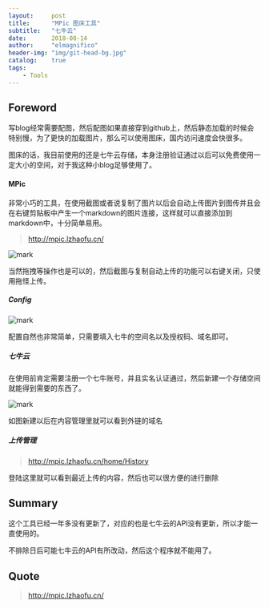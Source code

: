 ```yaml
---
layout:     post
title:      "MPic 图床工具"
subtitle:   "七牛云"
date:       2018-08-14
author:     "elmagnifico"
header-img: "img/git-head-bg.jpg"
catalog:    true
tags:
    - Tools
---
```


## Foreword

写blog经常需要配图，然后配图如果直接穿到github上，然后静态加载的时候会特别慢，为了更快的加载图片，那么可以使用图床，国内访问速度会快很多。

图床的话，我目前使用的还是七牛云存储，本身注册验证通过以后可以免费使用一定大小的空间，对于我这种小blog足够使用了。

#### MPic

非常小巧的工具，在使用截图或者说复制了图片以后会自动上传图片到图传并且会在右键剪贴板中产生一个markdown的图片连接，这样就可以直接添加到markdown中，十分简单易用。

> http://mpic.lzhaofu.cn/

![mark](http://p09tzvz74.bkt.clouddn.com/blog/180814/DC92jFCH1g.png?imageslim)

当然拖拽等操作也是可以的，然后截图与复制自动上传的功能可以右键关闭，只使用拖怪上传。

##### Config

![mark](http://p09tzvz74.bkt.clouddn.com/blog/180814/IJkf5e2FHj.png?imageslim)

配置自然也非常简单，只需要填入七牛的空间名以及授权码、域名即可。

##### 七牛云

在使用前肯定需要注册一个七牛账号，并且实名认证通过，然后新建一个存储空间就能得到需要的东西了。

![mark](http://p09tzvz74.bkt.clouddn.com/blog/180814/8gIgE85FmL.png?imageslim)

如图新建以后在内容管理里就可以看到外链的域名

##### 上传管理

> http://mpic.lzhaofu.cn/home/History

登陆这里就可以看到最近上传的内容，然后也可以很方便的进行删除

## Summary

这个工具已经一年多没有更新了，对应的也是七牛云的API没有更新，所以才能一直使用的。

不排除日后可能七牛云的API有所改动，然后这个程序就不能用了。

## Quote

> http://mpic.lzhaofu.cn/

